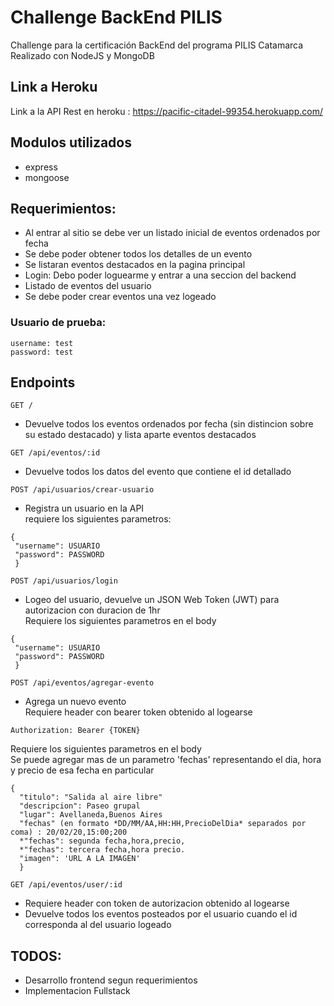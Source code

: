 # Challenge BackEnd PILIS
Challenge para la certificación BackEnd del programa PILIS Catamarca
Realizado con NodeJS y MongoDB

## Link a Heroku
Link a la API Rest en heroku : https://pacific-citadel-99354.herokuapp.com/

## Modulos utilizados
- express
- mongoose


## Requerimientos:
- Al entrar al sitio se debe ver un listado inicial de eventos ordenados por fecha
- Se debe poder obtener todos los detalles de un evento
- Se listaran eventos destacados en la pagina principal
- Login: Debo poder loguearme y entrar a una seccion del backend
- Listado de eventos del usuario
- Se debe poder crear eventos una vez logeado

### Usuario de prueba:
```
username: test
password: test
```

## Endpoints 

```
GET /
```
- Devuelve todos los eventos ordenados por fecha (sin distincion sobre su estado destacado) y lista aparte eventos destacados

```
GET /api/eventos/:id
```
-  Devuelve todos los datos del evento que contiene el id detallado

```
POST /api/usuarios/crear-usuario
```
- Registra un usuario en la API<br>
requiere los siguientes parametros:
```
{
 "username": USUARIO
 "password": PASSWORD
 }
```
```
POST /api/usuarios/login
```
- Logeo del usuario, devuelve un JSON Web Token (JWT) para autorizacion con duracion de 1hr<br>
Requiere los siguientes parametros en el body
```
{
 "username": USUARIO
 "password": PASSWORD
 }
```
```
POST /api/eventos/agregar-evento
```
- Agrega un nuevo evento<br>
Requiere header con bearer token obtenido al logearse 
```
Authorization: Bearer {TOKEN}
```

Requiere los siguientes parametros en el body <br>
Se puede agregar mas de un parametro 'fechas' representando el dia, hora y precio de esa fecha en particular
```
{ 
  "titulo": "Salida al aire libre"
  "descripcion": Paseo grupal
  "lugar": Avellaneda,Buenos Aires
  "fechas" (en formato *DD/MM/AA,HH:HH,PrecioDelDia* separados por coma) : 20/02/20,15:00;200
  *"fechas": segunda fecha,hora,precio,
  *"fechas": tercera fecha,hora precio.
  "imagen": 'URL A LA IMAGEN'
  }
```
```
GET /api/eventos/user/:id 
```
- Requiere header con token de autorizacion obtenido al logearse
- Devuelve todos los eventos posteados por el usuario cuando el id corresponda al del usuario logeado


## TODOS:
- Desarrollo frontend segun requerimientos
- Implementacion Fullstack
